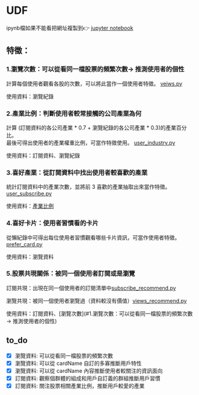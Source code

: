 # UDF
ipynb檔如果不能看把網址複製到👉 [jupyter notebook](https://nbviewer.jupyter.org)<br>
## 特徵：
### 1.瀏覽次數：可以從看同一檔股票的頻繁次數→ 推測使用者的個性
計算每個使用者觀看各股的次數，可以將此當作一個使用者特徵。
[veiws.py](https://github.com/jiaying777/E.SUN_Fugle_project/blob/master/user-defined%20features/views.py)<br>

使用資料：瀏覽紀錄
<br>

### 2.產業比例：判斷使用者較常接觸的公司產業為何
計算 (訂閱資料的各公司產業 * 0.7 + 瀏覽紀錄的各公司產業 * 0.3)的產業百分比。<br>
最後可得出使用者的產業權重比例，可當作特徵使用。
[user_industry.py](https://github.com/jiaying777/E.SUN_Fugle_project/blob/master/Data_processing/user-defined%20features/user_industry.py)<br>

使用資料：訂閱資料、瀏覽紀錄
<br>

### 3.喜好產業：從訂閱資料中找出使用者較喜歡的產業
統計訂閱資料中的產業次數，並將前 3 喜歡的產業抽取出來當作特徵。
[user_subscribe.py](https://github.com/jiaying777/E.SUN_Fugle_project/blob/master/Data_processing/user-defined%20features/user_subscribe.py)<br>

使用資料：[產業比例](#2.產業比例：判斷使用者較常接觸的公司產業為何)
<br>

### 4.喜好卡片：使用者習慣看的卡片
從懶紀錄中可得出每位使用者習慣觀看哪些卡片資訊，可當作使用者特徵。
[prefer_card.py](https://github.com/jiaying777/E.SUN_Fugle_project/blob/master/Data_processing/user-defined%20features/prefer_card.py)<br>

使用資料：瀏覽資料
<br>

### 5.股票共現關係：被同一個使用者訂閱或是瀏覽
訂閱共現：出現在同一個使用者的訂閱清單中[subscribe_recommend.py](https://github.com/jiaying777/E.SUN_Fugle_project/blob/084ed791512e9e72c23188680327cebf43c44b38/Data_processing/user-defined%20features/data_processing.py#L24)<br>

瀏覽共現：被同一個使用者瀏覽過（資料較沒有價值）[views_recommend.py](https://github.com/jiaying777/E.SUN_Fugle_project/blob/084ed791512e9e72c23188680327cebf43c44b38/Data_processing/user-defined%20features/data_processing.py#L45)<br>

使用資料：訂閱資料、[瀏覽次數](#1.瀏覽次數：可以從看同一檔股票的頻繁次數→ 推測使用者的個性)


## to_do
- [x] 瀏覽資料: 可以從看同一檔股票的頻繁次數
- [x] 瀏覽資料: 可以從 cardName 自訂的多寡推斷用戶特性
- [x] 瀏覽資料: 可以從 cardName 內容推斷使用者較關注的資訊面向
- [x] 訂閱資料: 觀察個群體的組成和用戶自訂義的群組推斷用戶習慣
- [x] 訂閱資料: 關注股票相關產業比例，推斷用戶較愛的產業 
